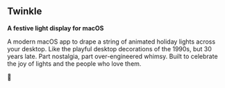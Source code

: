 ## Twinkle
**A festive light display for macOS**

A modern macOS app to drape a string of animated holiday lights across your desktop. Like the playful desktop decorations of the 1990s, but 30 years late. Part nostalgia, part over-engineered whimsy. Built to celebrate the joy of lights and the people who love them.

🎄
